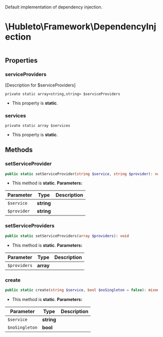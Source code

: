 
Default implementation of dependency injection.

# \Hubleto\Framework\DependencyInjection
<table class='table-default dense'>
</table>


## Properties

### serviceProviders

[Description for $serviceProviders]

`private static array<string,string> $serviceProviders`

* This property is **static**.


### services

`private static array $services`

* This property is **static**.


## Methods

### setServiceProvider

```php
public static setServiceProvider(string $service, string $provider): void
```

* This method is **static**.
**Parameters:**

| Parameter   | Type       | Description |
|-------------|------------|-------------|
| `$service`  | **string** |             |
| `$provider` | **string** |             |


### setServiceProviders

```php
public static setServiceProviders(array $providers): void
```

* This method is **static**.
**Parameters:**

| Parameter    | Type      | Description |
|--------------|-----------|-------------|
| `$providers` | **array** |             |


### create

```php
public static create(string $service, bool $noSingleton = false): mixed
```

* This method is **static**.
**Parameters:**

| Parameter      | Type       | Description |
|----------------|------------|-------------|
| `$service`     | **string** |             |
| `$noSingleton` | **bool**   |             |

